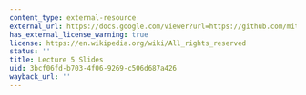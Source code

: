 ```yaml
---
content_type: external-resource
external_url: https://docs.google.com/viewer?url=https://github.com/mitmath/6S083/raw/master/lectures/05.%20Variability%20and%20custom%20types.pdf
has_external_license_warning: true
license: https://en.wikipedia.org/wiki/All_rights_reserved
status: ''
title: Lecture 5 Slides
uid: 3bcf06fd-b703-4f06-9269-c506d687a426
wayback_url: ''
---
```

